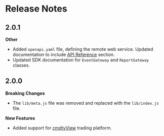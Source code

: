 # Release Notes

## 2.0.1
**Other**

* Added ```openapi.yaml``` file, defining the remote web service. Updated documentation to include [API Reference](https://barchart.github.io/events-client-js/#/content/api_reference) section.
* Updated SDK documentation for ```EventGateway``` and ```ReportGateway``` classes.

## 2.0.0
**Breaking Changes**

* The ```lib/meta.js``` file was removed and replaced with the ```lib/index.js``` file.

**New Features**

* Added support for [cmdtyView](https://www.barchart.com/cmdty/trading/cmdtyview) trading platform.
